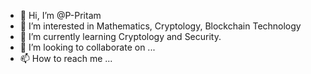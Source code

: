 - 👋 Hi, I’m @P-Pritam
- 👀 I’m interested in Mathematics, Cryptology, Blockchain Technology
- 🌱 I’m currently learning Cryptology and Security.
- 💞️ I’m looking to collaborate on ...
- 📫 How to reach me ...

<!---
P-Pritam/P-Pritam is a ✨ special ✨ repository because its `README.md` (this file) appears on your GitHub profile.
You can click the Preview link to take a look at your changes.
--->
